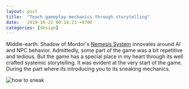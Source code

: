 ```yaml
---
layout: post
title:  "Teach gameplay mechanics through storytelling"
date:   2019-10-22 00:18:23 +0700
categories: [design]
---
```

Middle-earth: Shadow of Mordor's [Nemesis System](https://www.youtube.com/watch?v=p3ShGfJkLcU) innovates around AI and NPC behavior. Admittedly, some part of the game was a bit repetitive and tedious. But the game has a special place in my heart through its well crafted systemic storytelling. It was evident at the very start of the game. During the part where its introducing you to its sneaking mechanics. 

![how to sneak](../assets/sneaking-tutorial.jpeg)





<!-- `JSON.parse` -->


